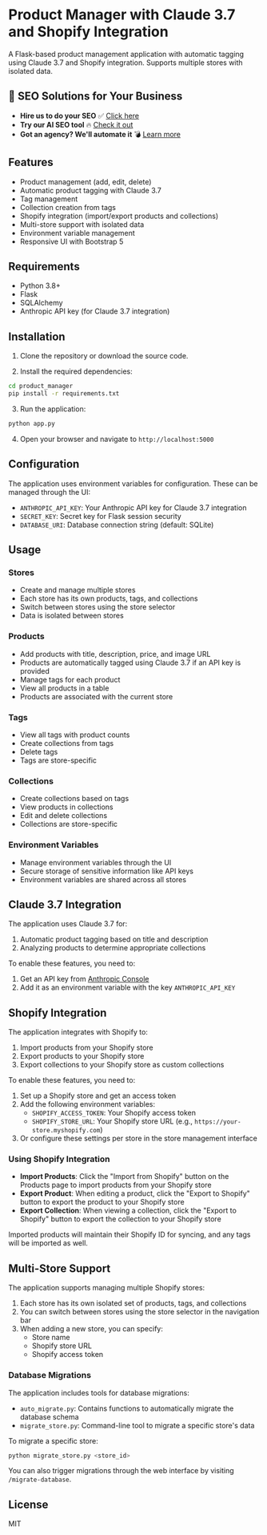 # Product Manager with Claude 3.7 and Shopify Integration

A Flask-based product management application with automatic tagging using Claude 3.7 and Shopify integration. Supports multiple stores with isolated data.

## 🚀 SEO Solutions for Your Business

- **Hire us to do your SEO** ✅ [Click here](https://bit.ly/3X4Bjps)  
- **Try our AI SEO tool** 🔥 [Check it out](https://bit.ly/3CHQ7DK)  
- **Got an agency? We'll automate it** 💣 [Learn more](https://bit.ly/3X4Bjps)  


## Features

- Product management (add, edit, delete)
- Automatic product tagging with Claude 3.7
- Tag management
- Collection creation from tags
- Shopify integration (import/export products and collections)
- Multi-store support with isolated data
- Environment variable management
- Responsive UI with Bootstrap 5

## Requirements

- Python 3.8+
- Flask
- SQLAlchemy
- Anthropic API key (for Claude 3.7 integration)

## Installation

1. Clone the repository or download the source code.

2. Install the required dependencies:

```bash
cd product_manager
pip install -r requirements.txt
```

3. Run the application:

```bash
python app.py
```

4. Open your browser and navigate to `http://localhost:5000`

## Configuration

The application uses environment variables for configuration. These can be managed through the UI:

- `ANTHROPIC_API_KEY`: Your Anthropic API key for Claude 3.7 integration
- `SECRET_KEY`: Secret key for Flask session security
- `DATABASE_URI`: Database connection string (default: SQLite)

## Usage

### Stores

- Create and manage multiple stores
- Each store has its own products, tags, and collections
- Switch between stores using the store selector
- Data is isolated between stores

### Products

- Add products with title, description, price, and image URL
- Products are automatically tagged using Claude 3.7 if an API key is provided
- Manage tags for each product
- View all products in a table
- Products are associated with the current store

### Tags

- View all tags with product counts
- Create collections from tags
- Delete tags
- Tags are store-specific

### Collections

- Create collections based on tags
- View products in collections
- Edit and delete collections
- Collections are store-specific

### Environment Variables

- Manage environment variables through the UI
- Secure storage of sensitive information like API keys
- Environment variables are shared across all stores

## Claude 3.7 Integration

The application uses Claude 3.7 for:

1. Automatic product tagging based on title and description
2. Analyzing products to determine appropriate collections

To enable these features, you need to:

1. Get an API key from [Anthropic Console](https://console.anthropic.com/)
2. Add it as an environment variable with the key `ANTHROPIC_API_KEY`

## Shopify Integration

The application integrates with Shopify to:

1. Import products from your Shopify store
2. Export products to your Shopify store
3. Export collections to your Shopify store as custom collections

To enable these features, you need to:

1. Set up a Shopify store and get an access token
2. Add the following environment variables:
   - `SHOPIFY_ACCESS_TOKEN`: Your Shopify access token
   - `SHOPIFY_STORE_URL`: Your Shopify store URL (e.g., `https://your-store.myshopify.com`)
3. Or configure these settings per store in the store management interface

### Using Shopify Integration

- **Import Products**: Click the "Import from Shopify" button on the Products page to import products from your Shopify store
- **Export Product**: When editing a product, click the "Export to Shopify" button to export the product to your Shopify store
- **Export Collection**: When viewing a collection, click the "Export to Shopify" button to export the collection to your Shopify store

Imported products will maintain their Shopify ID for syncing, and any tags will be imported as well.

## Multi-Store Support

The application supports managing multiple Shopify stores:

1. Each store has its own isolated set of products, tags, and collections
2. You can switch between stores using the store selector in the navigation bar
3. When adding a new store, you can specify:
   - Store name
   - Shopify store URL
   - Shopify access token

### Database Migrations

The application includes tools for database migrations:

- `auto_migrate.py`: Contains functions to automatically migrate the database schema
- `migrate_store.py`: Command-line tool to migrate a specific store's data

To migrate a specific store:

```bash
python migrate_store.py <store_id>
```

You can also trigger migrations through the web interface by visiting `/migrate-database`.

## License

MIT
